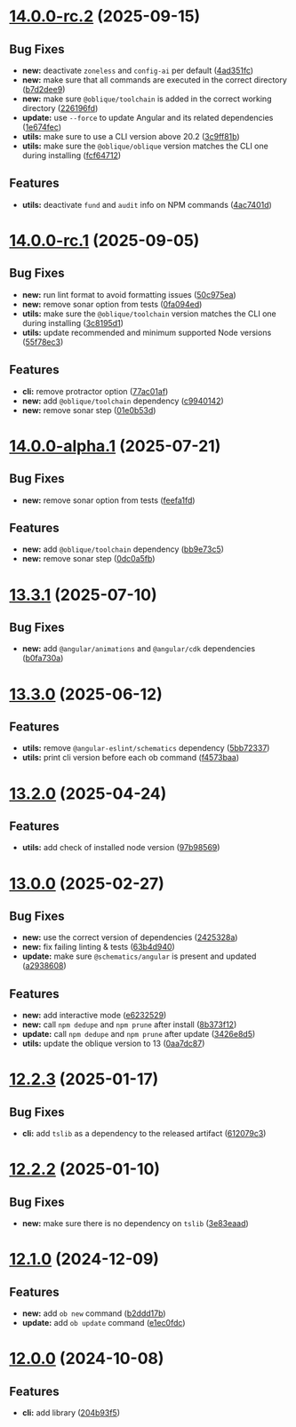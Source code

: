 # [14.0.0-rc.2](https://github.com/oblique-bit/oblique/compare/sds-14.0.0-rc.1_release-major_14.0.0__22f5h_2025-09-11T105435...14.0.0-rc.2) (2025-09-15)

## Bug Fixes

- **new:** deactivate `zoneless` and `config-ai` per default ([4ad351fc](https://github.com/oblique-bit/oblique/commit/4ad351fcb8da435415ed1f1cb182fa8dd858dc92))
- **new:** make sure that all commands are executed in the correct directory ([b7d2dee9](https://github.com/oblique-bit/oblique/commit/b7d2dee9b2f68276c33f4812e532baba56c88e6e))
- **new:** make sure `@oblique/toolchain` is added in the correct working directory ([226196fd](https://github.com/oblique-bit/oblique/commit/226196fdeda92de7075f25ee7d626fc68b9b995b))
- **update:** use `--force` to update Angular and its related dependencies ([1e674fec](https://github.com/oblique-bit/oblique/commit/1e674fec2be06a2e911aaae4d6b8c0401681cd00))
- **utils:** make sure to use a CLI version above 20.2 ([3c9ff81b](https://github.com/oblique-bit/oblique/commit/3c9ff81bf18f4409724354a00fc3630a2001a5ee))
- **utils:** make sure the `@oblique/oblique` version matches the CLI one during installing ([fcf64712](https://github.com/oblique-bit/oblique/commit/fcf64712a1633c8bb014bc965e0015dd8e1c937e))

## Features

- **utils:** deactivate `fund` and `audit` info on NPM commands ([4ac7401d](https://github.com/oblique-bit/oblique/commit/4ac7401dcd1ff26ee2c90c32fd26c4324b306ae1))

# [14.0.0-rc.1](https://github.com/oblique-bit/oblique/compare/13.3.3...14.0.0-rc.1) (2025-09-05)

## Bug Fixes

- **new:** run lint format to avoid formatting issues ([50c975ea](https://github.com/oblique-bit/oblique/commit/50c975ea5921a8c17e66daf8b4319e812d93460b))
- **new:** remove sonar option from tests ([0fa094ed](https://github.com/oblique-bit/oblique/commit/0fa094edbcf5e9b5e8457ed4547d2c43c7352a82))
- **utils:** make sure the `@oblique/toolchain` version matches the CLI one during installing ([3c8195d1](https://github.com/oblique-bit/oblique/commit/3c8195d1d4e687da4ff1670f4479cd811f6c4833))
- **utils:** update recommended and minimum supported Node versions ([55f78ec3](https://github.com/oblique-bit/oblique/commit/55f78ec3637224f75066d2e9fdc26bd678ee8989))

## Features

- **cli:** remove protractor option ([77ac01af](https://github.com/oblique-bit/oblique/commit/77ac01afd5bc4a53362557125edc63646c0b8be6))
- **new:** add `@oblique/toolchain` dependency ([c9940142](https://github.com/oblique-bit/oblique/commit/c99401427c32a9b738faa1bc8be5024fc9c6e597))
- **new:** remove sonar step ([01e0b53d](https://github.com/oblique-bit/oblique/commit/01e0b53dba73becab8dcd6448a9ccf12871c3f5d))

# [14.0.0-alpha.1](https://github.com/oblique-bit/oblique/compare/13.3.2...14.0.0-alpha.1) (2025-07-21)

## Bug Fixes

- **new:** remove sonar option from tests ([feefa1fd](https://github.com/oblique-bit/oblique/commit/feefa1fdde55ae032612be9e3e6912cae058992b))

## Features

- **new:** add `@oblique/toolchain` dependency ([bb9e73c5](https://github.com/oblique-bit/oblique/commit/bb9e73c5b2d521bfd38a6a1971c30bd7bdddace6))
- **new:** remove sonar step ([0dc0a5fb](https://github.com/oblique-bit/oblique/commit/0dc0a5fb3d33d33c2284758c42633808310afeb3))

# [13.3.1](https://github.com/oblique-bit/oblique/compare/13.3.0...13.3.1) (2025-07-10)

## Bug Fixes

- **new:** add `@angular/animations` and `@angular/cdk` dependencies ([b0fa730a](https://github.com/oblique-bit/oblique/commit/b0fa730a3fed977c869627e29cbcb6ee75a0f34e))

# [13.3.0](https://github.com/oblique-bit/oblique/compare/13.2.3...13.3.0) (2025-06-12)

## Features

- **utils:** remove `@angular-eslint/schematics` dependency ([5bb72337](https://github.com/oblique-bit/oblique/commit/5bb723374155ef95c7424d4d07b6f2d5e1afbdf2))
- **utils:** print cli version before each ob command ([f4573baa](https://github.com/oblique-bit/oblique/commit/f4573baaa3353ad4be7e5cb692b65357c0b6f40f))

# [13.2.0](https://github.com/oblique-bit/oblique/compare/13.1.2...13.2.0) (2025-04-24)

## Features

- **utils:** add check of installed node version ([97b98569](https://github.com/oblique-bit/oblique/commit/97b985699113b3b5955b48e20a9b779d449cea24))

# [13.0.0](https://github.com/oblique-bit/oblique/compare/12.2.3...13.0.0) (2025-02-27)

## Bug Fixes

- **new:** use the correct version of dependencies ([2425328a](https://github.com/oblique-bit/oblique/commit/2425328a2f40d604b2f5edc2db0e1976cacb150a))
- **new:** fix failing linting & tests ([63b4d940](https://github.com/oblique-bit/oblique/commit/63b4d94004bf6dbcfc74e7731218a86353300150))
- **update:** make sure `@schematics/angular` is present and updated ([a2938608](https://github.com/oblique-bit/oblique/commit/a29386082eafe3c6eb89af4ca402493274a97529))

## Features

- **new:** add interactive mode ([e6232529](https://github.com/oblique-bit/oblique/commit/e62325296fb78814bfba25a86e9c5ae1eabf923d))
- **new:** call `npm dedupe` and `npm prune` after install ([8b373f12](https://github.com/oblique-bit/oblique/commit/8b373f12bb5a5d0c1d4852c7ccd378b0455f8515))
- **update:** call `npm dedupe` and `npm prune` after update ([3426e8d5](https://github.com/oblique-bit/oblique/commit/3426e8d53597627180f3e1e28f91b12b7bfc6214))
- **utils:** update the oblique version to 13 ([0aa7dc87](https://github.com/oblique-bit/oblique/commit/0aa7dc87dcc3f4fdadd4d06bea1dfdefd8144f68))

# [12.2.3](https://github.com/oblique-bit/oblique/compare/12.2.2...12.2.3) (2025-01-17)

## Bug Fixes

- **cli:** add `tslib` as a dependency to the released artifact ([612079c3](https://github.com/oblique-bit/oblique/commit/612079c318a8d3ce00372ef57271cf14c3048415))

# [12.2.2](https://github.com/oblique-bit/oblique/compare/12.2.1...12.2.2) (2025-01-10)

## Bug Fixes

- **new:** make sure there is no dependency on `tslib` ([3e83eaad](https://github.com/oblique-bit/oblique/commit/3e83eaad25229988edcff87a29001115b7095b57))

# [12.1.0](https://github.com/oblique-bit/oblique/compare/12.0.4...12.1.0) (2024-12-09)

## Features

- **new:** add `ob new` command ([b2ddd17b](https://github.com/oblique-bit/oblique/commit/b2ddd17bfa701c01058298e39b74862b4424d6e7))
- **update:** add `ob update` command ([e1ec0fdc](https://github.com/oblique-bit/oblique/commit/e1ec0fdc2b716c905e94e10eb1cf1b03c7350d6d))

# [12.0.0](https://github.com/oblique-bit/oblique/compare/11.3.4...12.0.0) (2024-10-08)

## Features

- **cli:** add library ([204b93f5](https://github.com/oblique-bit/oblique/commit/204b93f565b87f51444a850a8e8f92a5bf74e0e7))
